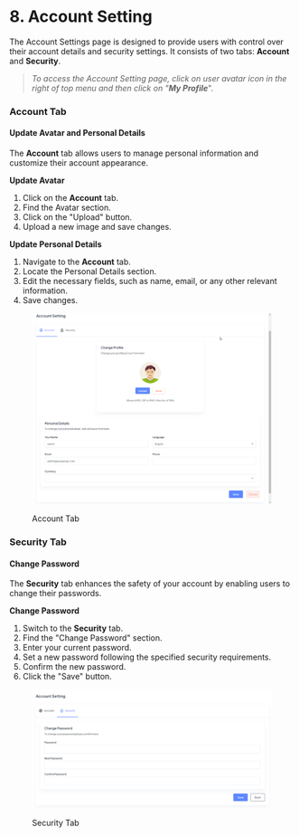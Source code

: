# 8. Account Setting

The Account Settings page is designed to provide users with control over their account details and security settings. It consists of two tabs: **Account** and **Security**.

> _To access the Account Setting page, click on user avatar icon in the right of top menu and then click on "**My Profile**_".

### Account Tab

#### Update Avatar and Personal Details

The **Account** tab allows users to manage personal information and customize their account appearance.

**Update Avatar**

1. Click on the **Account** tab.
2. Find the Avatar section.
3. Click on the "Upload" button.
4. Upload a new image and save changes.

**Update Personal Details**

1. Navigate to the **Account** tab.
2. Locate the Personal Details section.
3. Edit the necessary fields, such as name, email, or any other relevant information.
4. Save changes.

<figure><img src=".gitbook/assets/image (19).png" alt=""><figcaption><p>Account Tab</p></figcaption></figure>

### Security Tab

#### Change Password

The **Security** tab enhances the safety of your account by enabling users to change their passwords.

**Change Password**

1. Switch to the **Security** tab.
2. Find the "Change Password" section.
3. Enter your current password.
4. Set a new password following the specified security requirements.
5. Confirm the new password.
6. Click the "Save" button.

<figure><img src=".gitbook/assets/image (20).png" alt=""><figcaption><p>Security Tab</p></figcaption></figure>
